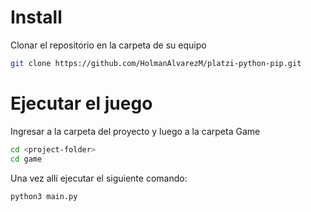 # Install

Clonar el repositorio en la carpeta de su equipo
```sh
git clone https://github.com/HolmanAlvarezM/platzi-python-pip.git
```

# Ejecutar el juego

Ingresar a la carpeta del proyecto y luego a la carpeta Game
```sh
cd <project-folder>
cd game
```

Una vez allí ejecutar el siguiente comando:
```sh
python3 main.py
```
